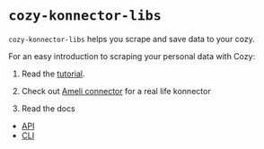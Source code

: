`cozy-konnector-libs`
===================

`cozy-konnector-libs` helps you scrape and save data to your cozy.

For an easy introduction to scraping your personal data with Cozy:

1. Read the [tutorial](https://docs.cozy.io/en/tutorials/konnector/).

2. Check out [Ameli connector](https://github.com/konnectors/cozy-konnector-ameli.git) for a real life konnector

3. Read the docs

  * [API](./api.md)
  * [CLI](./cli.md)
